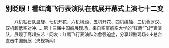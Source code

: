 ## 别眨眼！看红鹰飞行表演队在航展开幕式上演七十二变
　　八机钻石队盘旋、七机开花、六机横滚、五机开花、四机绕轴、三机叠罗汉、双机超低空对冲……第十三届中国航展现场，来自空军航空大学的“红鹰”飞行表演队，展现了高超技艺！网友：红鹰飞行表演队治愈强迫症，分享超酷现场↓↓总台直击中国航展（央视新闻）

